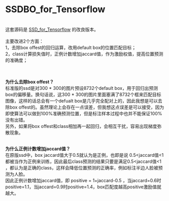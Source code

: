# SSDBO_for_Tensorflow
<br/>
这套源码是 <a href='https://github.com/lslcode/SSD_for_Tensorflow' target='_blank'>SSD_for_Tensorflow</a> 的改良版本。
<br/><br/>
主要改进2个方面：<br/>
1，去除box offest的回归运算，改用default box的位置匹配目标；<br/>
2，class计算损失值时，正例计数增加jaccard值，作为激励权值，提高位置预测的准确度；<br/>
<br/><br/>

<b>为什么去除box offest？</b><br/>
标准版的ssd是对300 * 300的图片预设8732个default box，用于回归出预测box的偏移量。换句话说，这300 * 300的图片里面塞满了8732个框来匹配目标图像，这样的话总会有一个defualt box是几乎完全配对上的，因此我想是可以去除box offest的。虽然理论上会存在一点误差，但我想这点误差是可以接受，因为即使算法可以做到100%准确预测位置，但是标注样本过程中也并不能保证100%没有出错。<br/>
另外，如果将box offest和class相加再一起回归，会相互干扰，容易出现梯度弥散现象。<br/><br/>

<b>为什么正例计数增加jaccard值？</b><br/>
在原版ssd中，box jaccard值大于0.5就认为是正例，也即是说 0.5<jaccard值<1 都被当作为正例来训练，因此最后class预测的结果只要是满足0.5<jaccard值<1 ，都认为是正确的class，这样会降低位置预测的正确率，例如标注半边人脸被预测为人脸。<br/>
因此正例计数增加jaccard值，即 positive = 1+jaccard-0.5 ，当jaccard=0.6时positive=1.1，当jaccard=0.9时positive=1.4，box匹配度越高positive激励值就越大。
